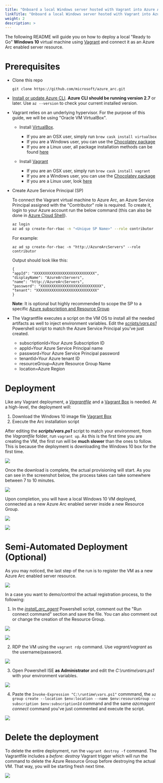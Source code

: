 ```yaml
---
title: "Onboard a local Windows server hosted with Vagrant into Azure Arc"
linkTitle: "Onboard a local Windows server hosted with Vagrant into Azure Arc"
weight: 2
description: >
---
```


The following README will guide you on how to deploy a local "Ready to Go" **Windows 10** virtual machine using [Vagrant](https://www.vagrantup.com/) and connect it as an Azure Arc enabled server resource.

# Prerequisites

* Clone this repo

    ```terminal
    git clone https://github.com/microsoft/azure_arc.git
    ```
    
* [Install or update Azure CLI](https://docs.microsoft.com/en-us/cli/azure/install-azure-cli?view=azure-cli-latest). **Azure CLI should be running version 2.7** or later. Use ```az --version``` to check your current installed version.

* Vagrant relies on an underlying hypervisor. For the purpose of this guide, we will be using "Oracle VM VirtualBox".

    * Install [VirtualBox](https://www.virtualbox.org/wiki/Downloads). 
    
        - If you are an OSX user, simply run ```brew cask install virtualbox```
        - If you are a Windows user, you can use the [Chocolatey package](https://chocolatey.org/packages/virtualbox)
        - If you are a Linux user, all package installation methods can be found [here](https://www.virtualbox.org/wiki/Linux_Downloads)

    * Install [Vagrant](https://www.vagrantup.com/docs/installation/)

        - If you are an OSX user, simply run ```brew cask install vagrant``` 
        - If you are a Windows user, you can use the [Chocolatey package](https://chocolatey.org/packages/vagrant)
        - If you are a Linux user, look [here](https://www.vagrantup.com/downloads.html)

* Create Azure Service Principal (SP)   

    To connect the Vagrant virtual machine to Azure Arc, an Azure Service Principal assigned with the "Contributor" role is required. To create it, login to your Azure account run the below command (this can also be done in [Azure Cloud Shell](https://shell.azure.com/)). 

    ```bash
    az login
    az ad sp create-for-rbac -n "<Unique SP Name>" --role contributor
    ```

    For example:

    ```az ad sp create-for-rbac -n "http://AzureArcServers" --role contributor```

    Output should look like this:

    ```
    {
    "appId": "XXXXXXXXXXXXXXXXXXXXXXXXXXXX",
    "displayName": "AzureArcServers",
    "name": "http://AzureArcServers",
    "password": "XXXXXXXXXXXXXXXXXXXXXXXXXXXX",
    "tenant": "XXXXXXXXXXXXXXXXXXXXXXXXXXXX"
    }
    ```
    
    **Note**: It is optional but highly recommended to scope the SP to a specific [Azure subscription and Resource Group](https://docs.microsoft.com/en-us/cli/azure/ad/sp?view=azure-cli-latest)

* The Vagrantfile executes a script on the VM OS to install all the needed artifacts as well to inject environment variables. Edit the [*scripts/vars.ps1*](./scripts/vars.ps1) Powershell script to match the Azure Service Principal you've just created. 

    * subscriptionId=Your Azure Subscription ID
    * appId=Your Azure Service Principal name
    * password=Your Azure Service Principal password
    * tenantId=Your Azure tenant ID
    * resourceGroup=Azure Resource Group Name
    * location=Azure Region

# Deployment

Like any Vagrant deployment, a [*Vagrantfile*](../local/vagrant/windows/Vagrantfile) and a [Vagrant Box](https://www.vagrantup.com/docs/boxes.html) is needed. At a high-level, the deployment will:

1. Download the Windows 10 image file [Vagrant Box](https://app.vagrantup.com/StefanScherer/boxes/windows_10)
2. Execute the Arc installation script

After editing the ***scripts/vars.ps1*** script to match your environment, from the *Vagrantfile* folder, run ```vagrant up```. As this is the first time you are creating the VM, the first run will be **much slower** than the ones to follow. This is because the deployment is downloading the Windows 10 box for the first time.

![](./01.png)

Once the download is complete, the actual provisioning will start. As you can see in the screenshot below, the process takes can take somewhere between 7 to 10 minutes. 

![](./02.png)

Upon completion, you will have a local Windows 10 VM deployed, connected as a new Azure Arc enabled server inside a new Resource Group. 

![](./03.png)

![](./04.png)

# Semi-Automated Deployment (Optional)

As you may noticed, the last step of the run is to register the VM as a new Azure Arc enabled server resource. 

![](./05.png)

In a case you want to demo/control the actual registration process, to the following: 

1. In the [*install_arc_agent*](./scripts/install_arc_agent.ps1) Powershell script, comment out the "Run connect command" section and save the file. You can also comment out or change the creation of the Resource Group. 

![](./06.png)

![](./07.png)

2. RDP the VM using the ```vagrant rdp``` command. Use *vagrant/vagrant* as the username/password. 

![](./08.png)

3. Open Powershell ISE **as Administrator** and edit the *C:\runtime\vars.ps1* with your environment variables. 

![](./09.png)

4. Paste the ```Invoke-Expression "C:\runtime\vars.ps1"``` commmand, the ```az group create --location $env:location --name $env:resourceGroup --subscription $env:subscriptionId``` command and the same *azcmagent connect* command you've just commented and execute the script. 

![](./10.png)

# Delete the deployment

To delete the entire deployment, run the ```vagrant destroy -f``` command. The Vagrantfile includes a *before: destroy* Vagrant trigger which will run the command to delete the Azure Resource Group before destroying the actual VM. That way, you will be starting fresh next time. 

![](./11.png)
